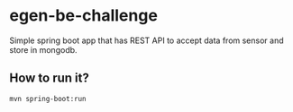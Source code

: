 # egen-be-challenge
Simple spring boot app that has REST API to accept data from sensor and store in mongodb. 

## How to run it?
```
mvn spring-boot:run
```

